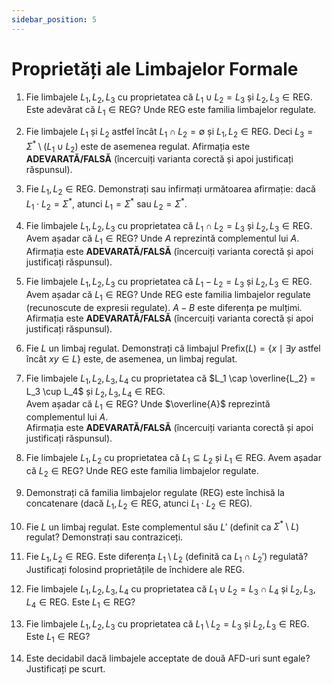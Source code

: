 ```yaml
---
sidebar_position: 5
---
```


# Proprietăți ale Limbajelor Formale

1. Fie limbajele $L_1, L_2, L_3$ cu proprietatea că $L_1 \cup L_2 = L_3$ și $L_2, L_3 \in \text{REG}$. Este adevărat că $L_1 \in \text{REG}$? Unde $\text{REG}$ este familia limbajelor regulate.

2. Fie limbajele $L_1$ și $L_2$ astfel încât $L_1 \cap L_2 = \emptyset$ și $L_1, L_2 \in \text{REG}$. Deci $L_3 = \Sigma^* \setminus (L_1 \cup L_2)$ este de asemenea regulat.
Afirmația este **ADEVARATĂ/FALSĂ** (încercuiți varianta corectă și apoi justificați răspunsul).

3. Fie $L_1, L_2 \in \text{REG}$. Demonstrați sau infirmați următoarea afirmație: dacă $L_1 \cdot L_2 = \Sigma^*$, atunci $L_1 = \Sigma^*$ sau $L_2 = \Sigma^*$.

4. Fie limbajele $L_1, L_2, L_3$ cu proprietatea că $L_1 \cap L_2 = L_3$ și $L_2, L_3 \in \text{REG}$. Avem așadar că $L_1 \in \text{REG}$? Unde $A$ reprezintă complementul lui $A$.  
Afirmația este **ADEVARATĂ/FALSĂ** (încercuiți varianta corectă și apoi justificați răspunsul).

5. Fie limbajele $L_1, L_2, L_3$ cu proprietatea că $L_1 - L_2 = L_3$ și $L_2, L_3 \in \text{REG}$.  
Avem așadar că $L_1 \in \text{REG}$? Unde $\text{REG}$ este familia limbajelor regulate (recunoscute de expresii regulate). $A - B$ este diferența pe mulțimi.  
Afirmația este **ADEVARATĂ/FALSĂ** (încercuiți varianta corectă și apoi justificați răspunsul).

6. Fie $L$ un limbaj regulat. Demonstrați că limbajul $\text{Prefix}(L) = \{x \mid \exists y \text{ astfel încât } xy \in L\}$ este, de asemenea, un limbaj regulat.

7. Fie limbajele $L_1, L_2, L_3, L_4$ cu proprietatea că $L_1 \cap \overline{L_2} = L_3 \cup L_4$ și $L_2, L_3, L_4 \in \text{REG}$.  
Avem așadar că $L_1 \in \text{REG}$? Unde $\overline{A}$ reprezintă complementul lui $A$.  
Afirmația este **ADEVARATĂ/FALSĂ** (încercuiți varianta corectă și apoi justificați răspunsul).

8. Fie limbajele $L_1, L_2$ cu proprietatea că $L_1 \subseteq L_2$ și $L_1 \in \text{REG}$. Avem așadar că $L_2 \in \text{REG}$? Unde $\text{REG}$ este familia limbajelor regulate.

7. Demonstrați că familia limbajelor regulate (REG) este închisă la concatenare (dacă $L_1, L_2 \in \text{REG}$, atunci $L_1 \cdot L_2 \in \text{REG}$).

8. Fie $L$ un limbaj regulat. Este complementul său $L'$ (definit ca $\Sigma^* \setminus L$) regulat? Demonstrați sau contraziceți.

9. Fie $L_1, L_2 \in \text{REG}$. Este diferența $L_1 \setminus L_2$ (definită ca $L_1 \cap L_2'$) regulată? Justificați folosind proprietățile de închidere ale REG.

10. Fie limbajele $L_1, L_2, L_3, L_4$ cu proprietatea că $L_1 \cup L_2 = L_3 \cap L_4$ și $L_2, L_3, L_4 \in \text{REG}$. Este $L_1 \in \text{REG}$?

11. Fie limbajele $L_1, L_2, L_3$ cu proprietatea că $L_1 \setminus L_2 = L_3$ și $L_2, L_3 \in \text{REG}$. Este $L_1 \in \text{REG}$?

12. Este decidabil dacă limbajele acceptate de două AFD-uri sunt egale? Justificați pe scurt.

